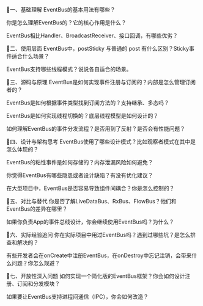 🔹一、基础理解
EventBus的基本用法有哪些？

你是怎么理解EventBus的？它的核心作用是什么？

EventBus相比Handler、BroadcastReceiver、接口回调，有哪些优劣？

🔹二、使用层面
EventBus中，postSticky 与普通的 post 有什么区别？Sticky事件适合什么场景？

EventBus支持哪些线程模式？说说各自适合的场景。

🔹三、源码与原理
EventBus是如何实现事件注册与订阅的？内部是怎么管理订阅者的？

EventBus是如何根据事件类型找到订阅方法的？支持继承、多态吗？

EventBus是如何实现线程切换的？底层线程模型是如何设计的？

如何理解EventBus的事件分发流程？是否用到了反射？是否会有性能问题？

🔹四、设计与架构思考
EventBus使用了哪些设计模式？比如观察者模式在其中是怎么体现的？

EventBus的粘性事件是如何存储的？内存泄漏风险如何避免？

你觉得EventBus有哪些隐患或者设计缺陷？有没有优化建议？

在大型项目中，EventBus是否容易导致组件间耦合？你是怎么控制的？

🔹五、对比与替代
你是否了解LiveDataBus、RxBus、FlowBus？他们和EventBus的差异在哪里？

如果你负责App的事件总线设计，你会继续使用EventBus吗？为什么？

🔹六、实际经验追问
你在实际项目中用过EventBus吗？遇到过哪些坑？是怎么排查和解决的？

有些开发者会在onCreate中注册EventBus，在onDestroy中忘记注销，会带来什么问题？你怎么规避？

🔹七、开放性深入问题
如何实现一个简化版的EventBus框架？你会如何设计注册、订阅和分发模块？

如果要让EventBus支持进程间通信（IPC），你会如何改造？